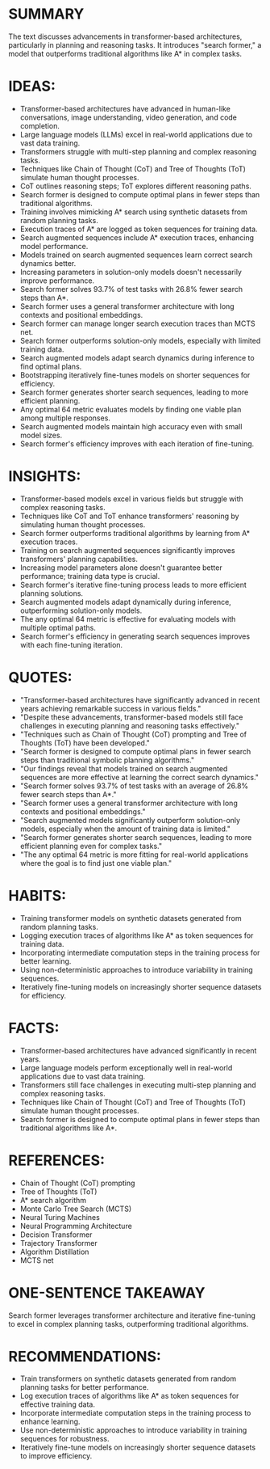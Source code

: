 # SUMMARY
The text discusses advancements in transformer-based architectures, particularly in planning and reasoning tasks. It introduces "search former," a model that outperforms traditional algorithms like A* in complex tasks.

# IDEAS:
- Transformer-based architectures have advanced in human-like conversations, image understanding, video generation, and code completion.
- Large language models (LLMs) excel in real-world applications due to vast data training.
- Transformers struggle with multi-step planning and complex reasoning tasks.
- Techniques like Chain of Thought (CoT) and Tree of Thoughts (ToT) simulate human thought processes.
- CoT outlines reasoning steps; ToT explores different reasoning paths.
- Search former is designed to compute optimal plans in fewer steps than traditional algorithms.
- Training involves mimicking A* search using synthetic datasets from random planning tasks.
- Execution traces of A* are logged as token sequences for training data.
- Search augmented sequences include A* execution traces, enhancing model performance.
- Models trained on search augmented sequences learn correct search dynamics better.
- Increasing parameters in solution-only models doesn't necessarily improve performance.
- Search former solves 93.7% of test tasks with 26.8% fewer search steps than A*.
- Search former uses a general transformer architecture with long contexts and positional embeddings.
- Search former can manage longer search execution traces than MCTS net.
- Search former outperforms solution-only models, especially with limited training data.
- Search augmented models adapt search dynamics during inference to find optimal plans.
- Bootstrapping iteratively fine-tunes models on shorter sequences for efficiency.
- Search former generates shorter search sequences, leading to more efficient planning.
- Any optimal 64 metric evaluates models by finding one viable plan among multiple responses.
- Search augmented models maintain high accuracy even with small model sizes.
- Search former's efficiency improves with each iteration of fine-tuning.

# INSIGHTS:
- Transformer-based models excel in various fields but struggle with complex reasoning tasks.
- Techniques like CoT and ToT enhance transformers' reasoning by simulating human thought processes.
- Search former outperforms traditional algorithms by learning from A* execution traces.
- Training on search augmented sequences significantly improves transformers' planning capabilities.
- Increasing model parameters alone doesn't guarantee better performance; training data type is crucial.
- Search former's iterative fine-tuning process leads to more efficient planning solutions.
- Search augmented models adapt dynamically during inference, outperforming solution-only models.
- The any optimal 64 metric is effective for evaluating models with multiple optimal paths.
- Search former's efficiency in generating search sequences improves with each fine-tuning iteration.

# QUOTES:
- "Transformer-based architectures have significantly advanced in recent years achieving remarkable success in various fields."
- "Despite these advancements, transformer-based models still face challenges in executing planning and reasoning tasks effectively."
- "Techniques such as Chain of Thought (CoT) prompting and Tree of Thoughts (ToT) have been developed."
- "Search former is designed to compute optimal plans in fewer search steps than traditional symbolic planning algorithms."
- "Our findings reveal that models trained on search augmented sequences are more effective at learning the correct search dynamics."
- "Search former solves 93.7% of test tasks with an average of 26.8% fewer search steps than A*."
- "Search former uses a general transformer architecture with long contexts and positional embeddings."
- "Search augmented models significantly outperform solution-only models, especially when the amount of training data is limited."
- "Search former generates shorter search sequences, leading to more efficient planning even for complex tasks."
- "The any optimal 64 metric is more fitting for real-world applications where the goal is to find just one viable plan."

# HABITS:
- Training transformer models on synthetic datasets generated from random planning tasks.
- Logging execution traces of algorithms like A* as token sequences for training data.
- Incorporating intermediate computation steps in the training process for better learning.
- Using non-deterministic approaches to introduce variability in training sequences.
- Iteratively fine-tuning models on increasingly shorter sequence datasets for efficiency.

# FACTS:
- Transformer-based architectures have advanced significantly in recent years.
- Large language models perform exceptionally well in real-world applications due to vast data training.
- Transformers still face challenges in executing multi-step planning and complex reasoning tasks.
- Techniques like Chain of Thought (CoT) and Tree of Thoughts (ToT) simulate human thought processes.
- Search former is designed to compute optimal plans in fewer steps than traditional algorithms like A*.

# REFERENCES:
- Chain of Thought (CoT) prompting
- Tree of Thoughts (ToT)
- A* search algorithm
- Monte Carlo Tree Search (MCTS)
- Neural Turing Machines
- Neural Programming Architecture
- Decision Transformer
- Trajectory Transformer
- Algorithm Distillation
- MCTS net

# ONE-SENTENCE TAKEAWAY
Search former leverages transformer architecture and iterative fine-tuning to excel in complex planning tasks, outperforming traditional algorithms.

# RECOMMENDATIONS:
- Train transformers on synthetic datasets generated from random planning tasks for better performance.
- Log execution traces of algorithms like A* as token sequences for effective training data.
- Incorporate intermediate computation steps in the training process to enhance learning.
- Use non-deterministic approaches to introduce variability in training sequences for robustness.
- Iteratively fine-tune models on increasingly shorter sequence datasets to improve efficiency.
